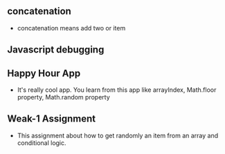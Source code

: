 ## concatenation
- concatenation means add two or item

## Javascript debugging

## Happy Hour App
- It's really cool app. You learn from this app like arrayIndex, Math.floor property, Math.random property

## Weak-1 Assignment 
- This assignment about how to get randomly an item from an array and conditional logic. 

